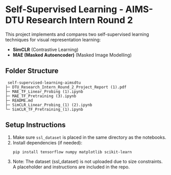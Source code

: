 # Self-Supervised Learning - AIMS-DTU Research Intern Round 2

This project implements and compares two self-supervised learning techniques for visual representation learning:

- **SimCLR** (Contrastive Learning)
- **MAE (Masked Autoencoder)** (Masked Image Modelling)

## Folder Structure
```
 self-supervised-learning-aimsdtu
├─ DTU_Research_Intern_Round_2_Project_Report (1).pdf
├─ MAE_TF_Linear_Probing (1).ipynb
├─ MAE_TF_Pretraining (3).ipynb
├─ README.md
├─ SimCLR_Linear_Probing_(1) (2).ipynb
└─ SimCLR_TF_Pretraining_(1).ipynb
```


## Setup Instructions

1. Make sure `ssl_dataset` is placed in the same directory as the notebooks.
2. Install dependencies (if needed):
   ```bash
   pip install tensorflow numpy matplotlib scikit-learn
3. Note: The dataset (ssl_dataset) is not uploaded due to size constraints. A placeholder and instructions are included in the repo.

